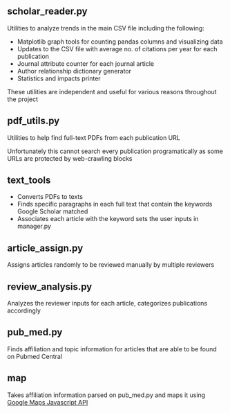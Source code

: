 ## scholar_reader.py
Utilities to analyze trends in the main CSV file including the following:
* Matplotlib graph tools for counting pandas columns and visualizing data
* Updates to the CSV file with average no. of citations per year for each publication
* Journal attribute counter for each journal article
* Author relationship dictionary generator
* Statistics and impacts printer

These utilities are independent and useful for various reasons throughout the project

## pdf_utils.py

Utilities to help find full-text PDFs from each publication URL
 
 Unfortunately this cannot search every publication programatically as some URLs are protected by web-crawling blocks  

## text_tools

* Converts PDFs to texts
* Finds specific paragraphs in each full text that contain the keywords Google Scholar matched
* Associates each article with the keyword sets the user inputs in manager.py

## article_assign.py
Assigns articles randomly to be reviewed manually by multiple reviewers
## review_analysis.py
Analyzes the reviewer inputs for each article, categorizes publications accordingly
## pub_med.py
Finds affiliation and topic information for articles that are able to be found on Pubmed Central
## map
Takes affiliation information parsed on pub_med.py and maps it using [Google Maps Javascript API](https://developers.google.com/maps/documentation/javascript/)